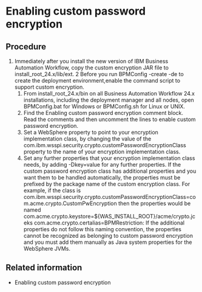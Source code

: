 # Enabling custom password encryption

## Procedure

1. Immediately after you install the new version of IBM Business Automation Workflow, copy the custom encryption JAR file to
install\_root\_24.x/lib/ext.
2 Before you run BPMConfig -create -de to create the deployment environment,enable the command script to support custom encryption.
    1. From install\_root\_24.x/bin on all Business Automation Workflow
24.x installations,
including the deployment manager and all nodes, open BPMConfig.bat for Windows
or BPMConfig.sh for Linux or UNIX.
    2. Find the Enabling custom password encryption comment block. Read the comments and then
uncomment the lines to enable custom password encryption.
    3. Set a WebSphere property to point to your encryption implementation class, by changing the
value of the com.ibm.wsspi.security.crypto.customPasswordEncryptionClass
property to the name of your encryption implementation class.
    4. Set any further properties that your encryption implementation class needs, by adding
-Dkey=value for any further properties. 
If the custom password encryption class has additional properties and you want them to be
handled automatically, the properties must be prefixed by the package name of the custom encryption
class. 
For example, if the class is
com.ibm.wsspi.security.crypto.customPasswordEncryptionClass=com.acme.crypto.CustomPwEncryption
then the properties would be named
com.acme.crypto.keystore=${WAS\_INSTALL\_ROOT}/acme/crypto.jceks
com.acme.crypto.certalias=BPMRestriction: If the additional properties do not follow this naming convention, the properties
cannot be recognized as belonging to custom password encryption and you must add them manually as
Java system properties for the WebSphere JVMs.

## Related information

- Enabling custom password encryption